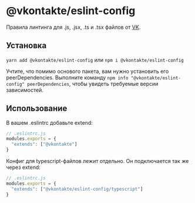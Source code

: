 # @vkontakte/eslint-config

Правила линтинга для .js, .jsx, .ts и .tsx файлов от [VK](https://vk.com/).

## Установка

`yarn add @vkontakte/eslint-config` или `npm i @vkontakte/eslint-config`

Учтите, что помимо основого пакета, вам нужно установить его peerDependencies. Выполните команду
`npm info "@vkontakte/eslint-config" peerDependencies`, чтобы увидеть требуемые версии зависимостей.

## Использование

В вашем .eslintrc добавьте extend:

```js
// .eslintrc.js
modules.exports = {
  "extends": ["@vkontakte"]
}
```

Конфиг для typescript-файлов лежит отдельно. Он подключается так же через extend:

```js
// .eslintrc.js
modules.exports = {
  "extends": ["@vkontakte/eslint-config/typescript"]
}
```
